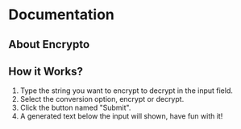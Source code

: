 # Documentation

## About Encrypto

## How it Works?

1. Type the string you want to encrypt to decrypt in the input field.
2. Select the conversion option, encrypt or decrypt.
3. Click the button named "Submit".
4. A generated text below the input will shown, have fun with it!
